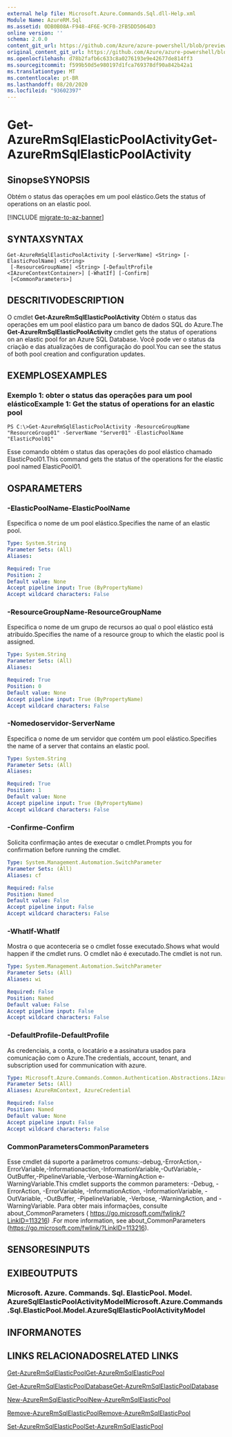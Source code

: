 ```yaml
---
external help file: Microsoft.Azure.Commands.Sql.dll-Help.xml
Module Name: AzureRM.Sql
ms.assetid: 0DB0B08A-F948-4F6E-9CF0-2FB5DD5064D3
online version: ''
schema: 2.0.0
content_git_url: https://github.com/Azure/azure-powershell/blob/preview/src/ResourceManager/Sql/Commands.Sql/help/Get-AzureRmSqlElasticPoolActivity.md
original_content_git_url: https://github.com/Azure/azure-powershell/blob/preview/src/ResourceManager/Sql/Commands.Sql/help/Get-AzureRmSqlElasticPoolActivity.md
ms.openlocfilehash: d78b2fafb6c633c8a0276193e9e42677de814ff3
ms.sourcegitcommit: f599b50d5e980197d1fca769378df90a842b42a1
ms.translationtype: MT
ms.contentlocale: pt-BR
ms.lasthandoff: 08/20/2020
ms.locfileid: "93602397"
---
```

# <span data-ttu-id="f715b-101">Get-AzureRmSqlElasticPoolActivity</span><span class="sxs-lookup"><span data-stu-id="f715b-101">Get-AzureRmSqlElasticPoolActivity</span></span>

## <span data-ttu-id="f715b-102">Sinopse</span><span class="sxs-lookup"><span data-stu-id="f715b-102">SYNOPSIS</span></span>
<span data-ttu-id="f715b-103">Obtém o status das operações em um pool elástico.</span><span class="sxs-lookup"><span data-stu-id="f715b-103">Gets the status of operations on an elastic pool.</span></span>

[!INCLUDE [migrate-to-az-banner](../../includes/migrate-to-az-banner.md)]

## <span data-ttu-id="f715b-104">SYNTAX</span><span class="sxs-lookup"><span data-stu-id="f715b-104">SYNTAX</span></span>

```
Get-AzureRmSqlElasticPoolActivity [-ServerName] <String> [-ElasticPoolName] <String>
 [-ResourceGroupName] <String> [-DefaultProfile <IAzureContextContainer>] [-WhatIf] [-Confirm]
 [<CommonParameters>]
```

## <span data-ttu-id="f715b-105">DESCRITIVO</span><span class="sxs-lookup"><span data-stu-id="f715b-105">DESCRIPTION</span></span>
<span data-ttu-id="f715b-106">O cmdlet **Get-AzureRmSqlElasticPoolActivity** Obtém o status das operações em um pool elástico para um banco de dados SQL do Azure.</span><span class="sxs-lookup"><span data-stu-id="f715b-106">The **Get-AzureRmSqlElasticPoolActivity** cmdlet gets the status of operations on an elastic pool for an Azure SQL Database.</span></span>
<span data-ttu-id="f715b-107">Você pode ver o status da criação e das atualizações de configuração do pool.</span><span class="sxs-lookup"><span data-stu-id="f715b-107">You can see the status of both pool creation and configuration updates.</span></span>

## <span data-ttu-id="f715b-108">EXEMPLOS</span><span class="sxs-lookup"><span data-stu-id="f715b-108">EXAMPLES</span></span>

### <span data-ttu-id="f715b-109">Exemplo 1: obter o status das operações para um pool elástico</span><span class="sxs-lookup"><span data-stu-id="f715b-109">Example 1: Get the status of operations for an elastic pool</span></span>
```
PS C:\>Get-AzureRmSqlElasticPoolActivity -ResourceGroupName "ResourceGroup01" -ServerName "Server01" -ElasticPoolName "ElasticPool01"
```

<span data-ttu-id="f715b-110">Esse comando obtém o status das operações do pool elástico chamado ElasticPool01.</span><span class="sxs-lookup"><span data-stu-id="f715b-110">This command gets the status of the operations for the elastic pool named ElasticPool01.</span></span>

## <span data-ttu-id="f715b-111">OS</span><span class="sxs-lookup"><span data-stu-id="f715b-111">PARAMETERS</span></span>

### <span data-ttu-id="f715b-112">-ElasticPoolName</span><span class="sxs-lookup"><span data-stu-id="f715b-112">-ElasticPoolName</span></span>
<span data-ttu-id="f715b-113">Especifica o nome de um pool elástico.</span><span class="sxs-lookup"><span data-stu-id="f715b-113">Specifies the name of an elastic pool.</span></span>

```yaml
Type: System.String
Parameter Sets: (All)
Aliases: 

Required: True
Position: 2
Default value: None
Accept pipeline input: True (ByPropertyName)
Accept wildcard characters: False
```

### <span data-ttu-id="f715b-114">-ResourceGroupName</span><span class="sxs-lookup"><span data-stu-id="f715b-114">-ResourceGroupName</span></span>
<span data-ttu-id="f715b-115">Especifica o nome de um grupo de recursos ao qual o pool elástico está atribuído.</span><span class="sxs-lookup"><span data-stu-id="f715b-115">Specifies the name of a resource group to which the elastic pool is assigned.</span></span>

```yaml
Type: System.String
Parameter Sets: (All)
Aliases: 

Required: True
Position: 0
Default value: None
Accept pipeline input: True (ByPropertyName)
Accept wildcard characters: False
```

### <span data-ttu-id="f715b-116">-Nomedoservidor</span><span class="sxs-lookup"><span data-stu-id="f715b-116">-ServerName</span></span>
<span data-ttu-id="f715b-117">Especifica o nome de um servidor que contém um pool elástico.</span><span class="sxs-lookup"><span data-stu-id="f715b-117">Specifies the name of a server that contains an elastic pool.</span></span>

```yaml
Type: System.String
Parameter Sets: (All)
Aliases: 

Required: True
Position: 1
Default value: None
Accept pipeline input: True (ByPropertyName)
Accept wildcard characters: False
```

### <span data-ttu-id="f715b-118">-Confirme</span><span class="sxs-lookup"><span data-stu-id="f715b-118">-Confirm</span></span>
<span data-ttu-id="f715b-119">Solicita confirmação antes de executar o cmdlet.</span><span class="sxs-lookup"><span data-stu-id="f715b-119">Prompts you for confirmation before running the cmdlet.</span></span>

```yaml
Type: System.Management.Automation.SwitchParameter
Parameter Sets: (All)
Aliases: cf

Required: False
Position: Named
Default value: False
Accept pipeline input: False
Accept wildcard characters: False
```

### <span data-ttu-id="f715b-120">-WhatIf</span><span class="sxs-lookup"><span data-stu-id="f715b-120">-WhatIf</span></span>
<span data-ttu-id="f715b-121">Mostra o que aconteceria se o cmdlet fosse executado.</span><span class="sxs-lookup"><span data-stu-id="f715b-121">Shows what would happen if the cmdlet runs.</span></span>
<span data-ttu-id="f715b-122">O cmdlet não é executado.</span><span class="sxs-lookup"><span data-stu-id="f715b-122">The cmdlet is not run.</span></span>

```yaml
Type: System.Management.Automation.SwitchParameter
Parameter Sets: (All)
Aliases: wi

Required: False
Position: Named
Default value: False
Accept pipeline input: False
Accept wildcard characters: False
```

### <span data-ttu-id="f715b-123">-DefaultProfile</span><span class="sxs-lookup"><span data-stu-id="f715b-123">-DefaultProfile</span></span>
<span data-ttu-id="f715b-124">As credenciais, a conta, o locatário e a assinatura usados para comunicação com o Azure.</span><span class="sxs-lookup"><span data-stu-id="f715b-124">The credentials, account, tenant, and subscription used for communication with azure.</span></span>

```yaml
Type: Microsoft.Azure.Commands.Common.Authentication.Abstractions.IAzureContextContainer
Parameter Sets: (All)
Aliases: AzureRmContext, AzureCredential

Required: False
Position: Named
Default value: None
Accept pipeline input: False
Accept wildcard characters: False
```

### <span data-ttu-id="f715b-125">CommonParameters</span><span class="sxs-lookup"><span data-stu-id="f715b-125">CommonParameters</span></span>
<span data-ttu-id="f715b-126">Esse cmdlet dá suporte a parâmetros comuns:-debug,-ErrorAction,-ErrorVariable,-Informationaction,-InformationVariable,-OutVariable,-OutBuffer,-PipelineVariable,-Verbose-WarningAction e-WarningVariable.</span><span class="sxs-lookup"><span data-stu-id="f715b-126">This cmdlet supports the common parameters: -Debug, -ErrorAction, -ErrorVariable, -InformationAction, -InformationVariable, -OutVariable, -OutBuffer, -PipelineVariable, -Verbose, -WarningAction, and -WarningVariable.</span></span> <span data-ttu-id="f715b-127">Para obter mais informações, consulte about_CommonParameters ( https://go.microsoft.com/fwlink/?LinkID=113216) .</span><span class="sxs-lookup"><span data-stu-id="f715b-127">For more information, see about_CommonParameters (https://go.microsoft.com/fwlink/?LinkID=113216).</span></span>

## <span data-ttu-id="f715b-128">SENSORES</span><span class="sxs-lookup"><span data-stu-id="f715b-128">INPUTS</span></span>

## <span data-ttu-id="f715b-129">EXIBE</span><span class="sxs-lookup"><span data-stu-id="f715b-129">OUTPUTS</span></span>

### <span data-ttu-id="f715b-130">Microsoft. Azure. Commands. Sql. ElasticPool. Model. AzureSqlElasticPoolActivityModel</span><span class="sxs-lookup"><span data-stu-id="f715b-130">Microsoft.Azure.Commands.Sql.ElasticPool.Model.AzureSqlElasticPoolActivityModel</span></span>

## <span data-ttu-id="f715b-131">INFORMA</span><span class="sxs-lookup"><span data-stu-id="f715b-131">NOTES</span></span>

## <span data-ttu-id="f715b-132">LINKS RELACIONADOS</span><span class="sxs-lookup"><span data-stu-id="f715b-132">RELATED LINKS</span></span>

[<span data-ttu-id="f715b-133">Get-AzureRmSqlElasticPool</span><span class="sxs-lookup"><span data-stu-id="f715b-133">Get-AzureRmSqlElasticPool</span></span>](./Get-AzureRmSqlElasticPool.md)

[<span data-ttu-id="f715b-134">Get-AzureRmSqlElasticPoolDatabase</span><span class="sxs-lookup"><span data-stu-id="f715b-134">Get-AzureRmSqlElasticPoolDatabase</span></span>](./Get-AzureRmSqlElasticPoolDatabase.md)

[<span data-ttu-id="f715b-135">New-AzureRmSqlElasticPool</span><span class="sxs-lookup"><span data-stu-id="f715b-135">New-AzureRmSqlElasticPool</span></span>](./New-AzureRmSqlElasticPool.md)

[<span data-ttu-id="f715b-136">Remove-AzureRmSqlElasticPool</span><span class="sxs-lookup"><span data-stu-id="f715b-136">Remove-AzureRmSqlElasticPool</span></span>](./Remove-AzureRmSqlElasticPool.md)

[<span data-ttu-id="f715b-137">Set-AzureRmSqlElasticPool</span><span class="sxs-lookup"><span data-stu-id="f715b-137">Set-AzureRmSqlElasticPool</span></span>](./Set-AzureRmSqlElasticPool.md)


